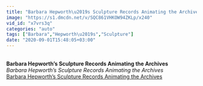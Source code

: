 ```yaml
---
title: "Barbara Hepworth\u2019s Sculpture Records Animating the Archives"
image: "https://s1.dmcdn.net/v/SQC861VHKOW94ZKLp/x240"
vid_id: "x7vrs3q"
categories: "auto"
tags: ["Barbara","Hepworth\u2019s","Sculpture"]
date: "2020-09-01T15:48:05+03:00"
---
```

<br><b>Barbara Hepworth’s Sculpture Records Animating the Archives</b><br> <i>Barbara Hepworth’s Sculpture Records Animating the Archives</i><br> <u>Barbara Hepworth’s Sculpture Records Animating the Archives</u>
